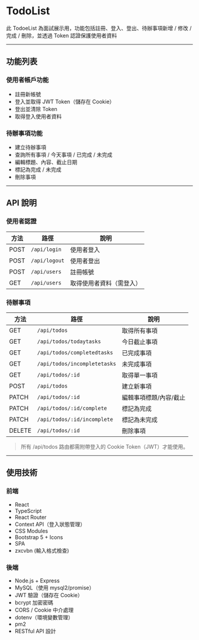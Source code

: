 ﻿# TodoList

此 TodoeList 為面試展示用，功能包括註冊、登入、登出、待辦事項新增 / 修改 / 完成 / 刪除，並透過 Token 認證保護使用者資料

---

## 功能列表

### 使用者帳戶功能
- 註冊新帳號
- 登入並取得 JWT Token（儲存在 Cookie）
- 登出並清除 Token
- 取得登入使用者資料

### 待辦事項功能
- 建立待辦事項
- 查詢所有事項 / 今天事項 / 已完成 / 未完成
- 編輯標題、內容、截止日期
- 標記為完成 / 未完成
- 刪除事項

---

## API 說明

### 使用者認證
| 方法   | 路徑            | 說明           |
| ---- | ------------- | ------------ |
| POST | `/api/login`  | 使用者登入        |
| POST | `/api/logout` | 使用者登出        |
| POST | `/api/users`  | 註冊帳號         |
| GET  | `/api/users`  | 取得使用者資料（需登入） |


### 待辦事項
| 方法     | 路徑                           | 說明           |
| ------ | ---------------------------- | ------------ |
| GET    | `/api/todos`                 | 取得所有事項       |
| GET    | `/api/todos/todaytasks`      | 今日截止事項       |
| GET    | `/api/todos/completedtasks`  | 已完成事項        |
| GET    | `/api/todos/incompletetasks` | 未完成事項        |
| GET    | `/api/todos/:id`             | 取得單一事項       |
| POST   | `/api/todos`                 | 建立新事項        |
| PATCH  | `/api/todos/:id`             | 編輯事項標題/內容/截止 |
| PATCH  | `/api/todos/:id/complete`    | 標記為完成        |
| PATCH  | `/api/todos/:id/incomplete`  | 標記為未完成       |
| DELETE | `/api/todos/:id`             | 刪除事項         |
> 所有 /api/todos 路由都需附帶登入的 Cookie Token（JWT）才能使用。

---

## 使用技術

### 前端
- React
- TypeScript
- React Router
- Context API（登入狀態管理）
- CSS Modules
- Bootstrap 5 + Icons
- SPA
- zxcvbn (輸入格式檢查)

### 後端
- Node.js + Express
- MySQL（使用 mysql2/promise）
- JWT 驗證（儲存在 Cookie）
- bcrypt 加密密碼
- CORS / Cookie 中介處理
- dotenv（環境變數管理）
- pm2
- RESTful API 設計

